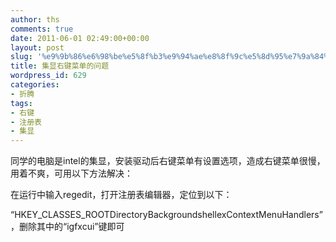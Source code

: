 ```yaml
---
author: ths
comments: true
date: 2011-06-01 02:49:00+00:00
layout: post
slug: '%e9%9b%86%e6%98%be%e5%8f%b3%e9%94%ae%e8%8f%9c%e5%8d%95%e7%9a%84%e9%97%ae%e9%a2%98'
title: 集显右键菜单的问题
wordpress_id: 629
categories:
- 折腾
tags:
- 右键
- 注册表
- 集显
---
```


同学的电脑是intel的集显，安装驱动后右键菜单有设置选项，造成右键菜单很慢，用着不爽，可用以下方法解决：





在运行中输入regedit，打开注册表编辑器，定位到以下：





“HKEY_CLASSES_ROOTDirectoryBackgroundshellexContextMenuHandlers”，删除其中的“igfxcui”键即可



